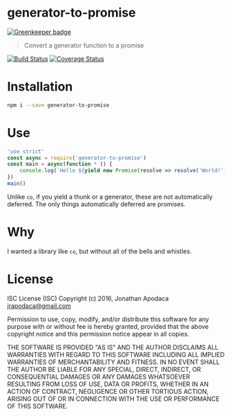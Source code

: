 generator-to-promise
====================

[![Greenkeeper badge](https://badges.greenkeeper.io/jrop/generator-to-promise.svg)](https://greenkeeper.io/)

> Convert a generator function to a promise

[![Build Status](https://travis-ci.org/jrop/generator-to-promise.svg?branch=master)](https://travis-ci.org/jrop/generator-to-promise)
[![Coverage Status](https://coveralls.io/repos/github/jrop/generator-to-promise/badge.svg?branch=master)](https://coveralls.io/github/jrop/generator-to-promise?branch=master)

# Installation

```sh
npm i --save generator-to-promise
```

# Use

```js
'use strict'
const async = require('generator-to-promise')
const main = async(function * () {
	console.log(`Hello ${yield new Promise(resolve => resolve('World!'))}`)
})
main()
```

Unlike `co`, if you yield a thunk or a generator, these are not automatically deferred.  The only things automatically deferred are promises.

# Why

I wanted a library like `co`, but without all of the bells and whistles.

# License

ISC License (ISC) Copyright (c) 2016, Jonathan Apodaca jrapodaca@gmail.com

Permission to use, copy, modify, and/or distribute this software for any purpose with or without fee is hereby granted, provided that the above copyright notice and this permission notice appear in all copies.

THE SOFTWARE IS PROVIDED "AS IS" AND THE AUTHOR DISCLAIMS ALL WARRANTIES WITH REGARD TO THIS SOFTWARE INCLUDING ALL IMPLIED WARRANTIES OF MERCHANTABILITY AND FITNESS. IN NO EVENT SHALL THE AUTHOR BE LIABLE FOR ANY SPECIAL, DIRECT, INDIRECT, OR CONSEQUENTIAL DAMAGES OR ANY DAMAGES WHATSOEVER RESULTING FROM LOSS OF USE, DATA OR PROFITS, WHETHER IN AN ACTION OF CONTRACT, NEGLIGENCE OR OTHER TORTIOUS ACTION, ARISING OUT OF OR IN CONNECTION WITH THE USE OR PERFORMANCE OF THIS SOFTWARE.
